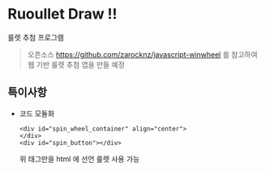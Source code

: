 # Ruoullet Draw !!

룰렛 추첨 프로그램

> 오픈소스 https://github.com/zarocknz/javascript-winwheel 를 참고하여 
> 웹 기반 룰렛 추첨 앱을 만들 예정

## 특이사항

- 코드 모듈화
    ~~~
    <div id="spin_wheel_container" align="center">
    </div>
    <div id="spin_button"></div>
    ~~~
    위 태그만을 html 에 선언 룰렛 사용 가능


